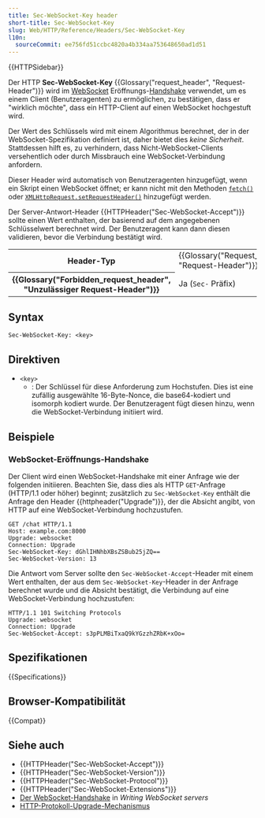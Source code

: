 ```yaml
---
title: Sec-WebSocket-Key header
short-title: Sec-WebSocket-Key
slug: Web/HTTP/Reference/Headers/Sec-WebSocket-Key
l10n:
  sourceCommit: ee756fd51ccbc4820a4b334aa753648650ad1d51
---
```


{{HTTPSidebar}}

Der HTTP **Sec-WebSocket-Key** {{Glossary("request_header", "Request-Header")}} wird im [WebSocket](/de/docs/Web/API/WebSockets_API) Eröffnungs-[Handshake](/de/docs/Web/API/WebSockets_API/Writing_WebSocket_servers#the_websocket_handshake) verwendet, um es einem Client (Benutzeragenten) zu ermöglichen, zu bestätigen, dass er "wirklich möchte", dass ein HTTP-Client auf einen WebSocket hochgestuft wird.

Der Wert des Schlüssels wird mit einem Algorithmus berechnet, der in der WebSocket-Spezifikation definiert ist, daher bietet dies _keine Sicherheit_.
Stattdessen hilft es, zu verhindern, dass Nicht-WebSocket-Clients versehentlich oder durch Missbrauch eine WebSocket-Verbindung anfordern.

Dieser Header wird automatisch von Benutzeragenten hinzugefügt, wenn ein Skript einen WebSocket öffnet; er kann nicht mit den Methoden [`fetch()`](/de/docs/Web/API/Window/fetch) oder [`XMLHttpRequest.setRequestHeader()`](/de/docs/Web/API/XMLHttpRequest/setRequestHeader) hinzugefügt werden.

Der Server-Antwort-Header {{HTTPHeader("Sec-WebSocket-Accept")}} sollte einen Wert enthalten, der basierend auf dem angegebenen Schlüsselwert berechnet wird.
Der Benutzeragent kann dann diesen validieren, bevor die Verbindung bestätigt wird.

<table class="properties">
  <tbody>
    <tr>
      <th scope="row">Header-Typ</th>
      <td>{{Glossary("Request_header", "Request-Header")}}</td>
    </tr>
    <tr>
      <th scope="row">{{Glossary("Forbidden_request_header", "Unzulässiger Request-Header")}}</th>
      <td>Ja (<code>Sec-</code> Präfix)</td>
    </tr>
  </tbody>
</table>

## Syntax

```http
Sec-WebSocket-Key: <key>
```

## Direktiven

- `<key>`
  - : Der Schlüssel für diese Anforderung zum Hochstufen.
    Dies ist eine zufällig ausgewählte 16-Byte-Nonce, die base64-kodiert und isomorph kodiert wurde.
    Der Benutzeragent fügt diesen hinzu, wenn die WebSocket-Verbindung initiiert wird.

## Beispiele

### WebSocket-Eröffnungs-Handshake

Der Client wird einen WebSocket-Handshake mit einer Anfrage wie der folgenden initiieren.
Beachten Sie, dass dies als HTTP `GET`-Anfrage (HTTP/1.1 oder höher) beginnt; zusätzlich zu `Sec-WebSocket-Key` enthält die Anfrage den Header {{httpheader("Upgrade")}}, der die Absicht angibt, von HTTP auf eine WebSocket-Verbindung hochzustufen.

```http
GET /chat HTTP/1.1
Host: example.com:8000
Upgrade: websocket
Connection: Upgrade
Sec-WebSocket-Key: dGhlIHNhbXBsZSBub25jZQ==
Sec-WebSocket-Version: 13
```

Die Antwort vom Server sollte den `Sec-WebSocket-Accept`-Header mit einem Wert enthalten, der aus dem `Sec-WebSocket-Key`-Header in der Anfrage berechnet wurde und die Absicht bestätigt, die Verbindung auf eine WebSocket-Verbindung hochzustufen:

```http
HTTP/1.1 101 Switching Protocols
Upgrade: websocket
Connection: Upgrade
Sec-WebSocket-Accept: s3pPLMBiTxaQ9kYGzzhZRbK+xOo=
```

## Spezifikationen

{{Specifications}}

## Browser-Kompatibilität

{{Compat}}

## Siehe auch

- {{HTTPHeader("Sec-WebSocket-Accept")}}
- {{HTTPHeader("Sec-WebSocket-Version")}}
- {{HTTPHeader("Sec-WebSocket-Protocol")}}
- {{HTTPHeader("Sec-WebSocket-Extensions")}}
- [Der WebSocket-Handshake](/de/docs/Web/API/WebSockets_API/Writing_WebSocket_servers#the_websocket_handshake) in _Writing WebSocket servers_
- [HTTP-Protokoll-Upgrade-Mechanismus](/de/docs/Web/HTTP/Guides/Protocol_upgrade_mechanism)
